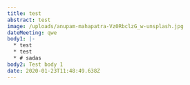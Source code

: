 ```yaml
---
title: test
abstract: test
image: /uploads/anupam-mahapatra-Vz0RbclzG_w-unsplash.jpg
dateMeeting: qwe
body1: |-
  * test
  * test
  * # sadas
body2: Test body 1
date: 2020-01-23T11:48:49.638Z
---
```


